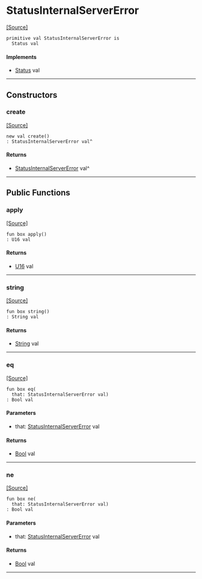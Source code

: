 # StatusInternalServerError
<span class="source-link">[[Source]](src/server/status.md#L138)</span>
```pony
primitive val StatusInternalServerError is
  Status val
```

#### Implements

* [Status](server-Status.md) val

---

## Constructors

### create
<span class="source-link">[[Source]](src/server/status.md#L138)</span>


```pony
new val create()
: StatusInternalServerError val^
```

#### Returns

* [StatusInternalServerError](server-StatusInternalServerError.md) val^

---

## Public Functions

### apply
<span class="source-link">[[Source]](src/server/status.md#L139)</span>


```pony
fun box apply()
: U16 val
```

#### Returns

* [U16](builtin-U16.md) val

---

### string
<span class="source-link">[[Source]](src/server/status.md#L140)</span>


```pony
fun box string()
: String val
```

#### Returns

* [String](builtin-String.md) val

---

### eq
<span class="source-link">[[Source]](src/server/status.md#L139)</span>


```pony
fun box eq(
  that: StatusInternalServerError val)
: Bool val
```
#### Parameters

*   that: [StatusInternalServerError](server-StatusInternalServerError.md) val

#### Returns

* [Bool](builtin-Bool.md) val

---

### ne
<span class="source-link">[[Source]](src/server/status.md#L139)</span>


```pony
fun box ne(
  that: StatusInternalServerError val)
: Bool val
```
#### Parameters

*   that: [StatusInternalServerError](server-StatusInternalServerError.md) val

#### Returns

* [Bool](builtin-Bool.md) val

---


